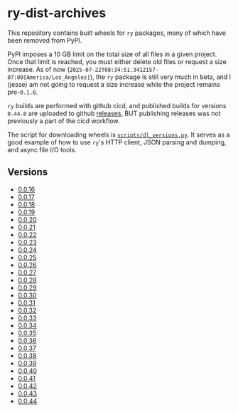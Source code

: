 # ry-dist-archives

This repository contains built wheels for `ry` packages, many of which have been
removed from PyPI.

PyPI imposes a 10 GB limit on the total size of all files in a given project.
Once that limit is reached, you must either delete old files or request a size
increase. As of now (`2025-07-22T08:34:51.3412157-07:00[America/Los_Angeles]`),
the `ry` package is still very much in beta, and I (jesse) am not going to
request a size increase while the project remains pre-`0.1.0`.

`ry` builds are performed with github cicd, and published builds for versions
`0.44.0` are uploaded to github
[releases](https://github.com/jessekrubin/ry/releases), BUT publishing releases
was not previously a part of the cicd workflow.

The script for downloading wheels is
[`scripts/dl_versions.py`](scripts/dl_versions.py). It serves as a good example
of how to use `ry`'s HTTP client, JSON parsing and dumping, and async file I/O
tools.

## Versions

- [0.0.16](./dist/0.0.16)
- [0.0.17](./dist/0.0.17)
- [0.0.18](./dist/0.0.18)
- [0.0.19](./dist/0.0.19)
- [0.0.20](./dist/0.0.20)
- [0.0.21](./dist/0.0.21)
- [0.0.22](./dist/0.0.22)
- [0.0.23](./dist/0.0.23)
- [0.0.24](./dist/0.0.24)
- [0.0.25](./dist/0.0.25)
- [0.0.26](./dist/0.0.26)
- [0.0.27](./dist/0.0.27)
- [0.0.28](./dist/0.0.28)
- [0.0.29](./dist/0.0.29)
- [0.0.30](./dist/0.0.30)
- [0.0.31](./dist/0.0.31)
- [0.0.32](./dist/0.0.32)
- [0.0.33](./dist/0.0.33)
- [0.0.34](./dist/0.0.34)
- [0.0.35](./dist/0.0.35)
- [0.0.36](./dist/0.0.36)
- [0.0.37](./dist/0.0.37)
- [0.0.38](./dist/0.0.38)
- [0.0.39](./dist/0.0.39)
- [0.0.40](./dist/0.0.40)
- [0.0.41](./dist/0.0.41)
- [0.0.42](./dist/0.0.42)
- [0.0.43](./dist/0.0.43)
- [0.0.44](./dist/0.0.44)
